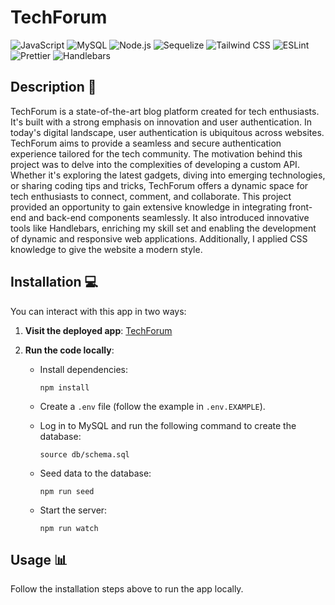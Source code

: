 # TechForum
![JavaScript](https://img.shields.io/badge/JavaScript-F7DF1E?style=for-the-badge&logo=javascript&labelColor=black)
![MySQL](https://img.shields.io/badge/MySQL%20-%20%234479A1?style=for-the-badge&logo=mysql&logoColor=%234479A1&labelColor=white)
![Node.js](https://img.shields.io/badge/Node.js-%23339933?style=for-the-badge&logo=node.js&labelColor=black)
![Sequelize](https://img.shields.io/badge/sequelize%20-%20%2352B0E7?style=for-the-badge&logo=sequelize&labelColor=black)
![Tailwind CSS](https://img.shields.io/badge/tailwind%20css%20-%20%2306B6D4?style=for-the-badge&logo=tailwindcss&labelColor=black)
![ESLint](https://img.shields.io/badge/ESLint%20-%20%234B32C3?style=for-the-badge&logo=eslint&labelColor=black)
![Prettier](https://img.shields.io/badge/prettier%20-%20%23F7B93E?style=for-the-badge&logo=prettier&labelColor=black)
![Handlebars](https://img.shields.io/badge/handlebars%20-%20%23000000?style=for-the-badge&logo=handlebarsdotjs&labelColor=black)

## Description :bookmark_tabs:

TechForum is a state-of-the-art blog platform created for tech enthusiasts. It's built with a strong emphasis on innovation and user authentication. In today's digital landscape, user authentication is ubiquitous across websites. TechForum aims to provide a seamless and secure authentication experience tailored for the tech community. The motivation behind this project was to delve into the complexities of developing a custom API. Whether it's exploring the latest gadgets, diving into emerging technologies, or sharing coding tips and tricks, TechForum offers a dynamic space for tech enthusiasts to connect, comment, and collaborate. This project provided an opportunity to gain extensive knowledge in integrating front-end and back-end components seamlessly. It also introduced innovative tools like Handlebars, enriching my skill set and enabling the development of dynamic and responsive web applications. Additionally, I applied CSS knowledge to give the website a modern style.

## Installation :computer:

You can interact with this app in two ways:

1. **Visit the deployed app**: [TechForum](https://fathomless-citadel-23387-3144ed403637.herokuapp.com/)
   
2. **Run the code locally**:

   - Install dependencies:
     ```
     npm install
     ```
     
   - Create a `.env` file (follow the example in `.env.EXAMPLE`).
   
   - Log in to MySQL and run the following command to create the database:
     ```
     source db/schema.sql
     ```
   
   - Seed data to the database:
     ```
     npm run seed
     ```
   
   - Start the server:
     ```
     npm run watch
     ```

## Usage :bar_chart:

Follow the installation steps above to run the app locally.
